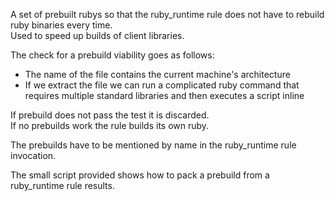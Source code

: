 A set of prebuilt rubys so that the ruby_runtime rule does not have to rebuild ruby binaries every time.  
Used to speed up builds of client libraries.  
  
The check for a prebuild viability goes as follows:  
* The name of the file contains the current machine's architecture  
* If we extract the file we can run a complicated ruby command that requires multiple standard libraries
and then executes a script inline  

If prebuild does not pass the test it is discarded.  
If no prebuilds work the rule builds its own ruby.  

The prebuilds have to be mentioned by name in the ruby_runtime rule invocation.  

The small script provided shows how to pack a prebuild from a ruby_runtime rule results.